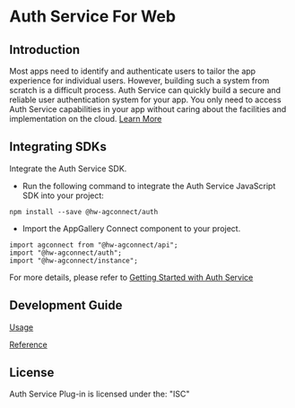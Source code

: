 # Auth Service For Web

## Introduction

Most apps need to identify and authenticate users to tailor the app experience for individual users. However, building such a system from scratch is a difficult process. Auth Service can quickly build a secure and reliable user authentication system for your app. You only need to access Auth Service capabilities in your app without caring about the facilities and implementation on the cloud.
[Learn More](https://developer.huawei.com/consumer/en/doc/development/AppGallery-connect-Guides/agc-auth-introduction-0000001053732605)

## Integrating SDKs

Integrate the Auth Service SDK.
- Run the following command to integrate the Auth Service JavaScript SDK into your project:
```
npm install --save @hw-agconnect/auth
```

- Import the AppGallery Connect component to your project.
```
import agconnect from "@hw-agconnect/api";
import "@hw-agconnect/auth";
import "@hw-agconnect/instance";
```

For more details, please refer to 
[Getting Started with Auth Service](https://developer.huawei.com/consumer/en/doc/development/AppGallery-connect-Guides/agc-auth-web-getstarted-0000001053612703)

## Development Guide

[Usage](https://developer.huawei.com/consumer/en/doc/development/AppGallery-connect-Guides/agc-auth-web-getstarted-0000001053612703)

[Reference](https://developer.huawei.com/consumer/en/doc/development/AppGallery-connect-References/agc-auth-service-webapi-overview-0000001054343230)

##  License
Auth Service Plug-in is licensed under the: "ISC" 